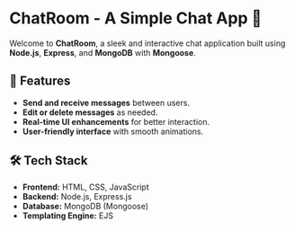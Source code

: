 # ChatRoom - A Simple Chat App 💬

Welcome to **ChatRoom**, a sleek and interactive chat application built using **Node.js**, **Express**, and **MongoDB** with **Mongoose**.

## 🚀 Features
- **Send and receive messages** between users.
- **Edit or delete messages** as needed.
- **Real-time UI enhancements** for better interaction.
- **User-friendly interface** with smooth animations.

## 🛠 Tech Stack
- **Frontend:** HTML, CSS, JavaScript
- **Backend:** Node.js, Express.js
- **Database:** MongoDB (Mongoose)
- **Templating Engine:** EJS
